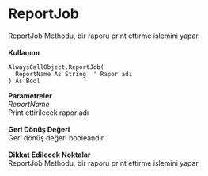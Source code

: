 # ReportJob

ReportJob Methodu, bir raporu print ettirme işlemini yapar.\
\
**Kullanımı**

```
AlwaysCallObject.ReportJob(
  ReportName As String  ' Rapor adı
) As Bool
```

**Parametreler**\
_ReportName_\
Print ettirilecek rapor adı\
\
**Geri Dönüş Değeri**\
Geri dönüş değeri booleandır.\
\
**Dikkat Edilecek Noktalar**\
ReportJob Methodu, bir raporu print ettirme işlemini yapar.
